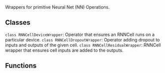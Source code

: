 Wrappers for primitive Neural Net (NN) Operations.
## Classes
`class RNNCellDeviceWrapper`: Operator that ensures an RNNCell runs on a particular device.
`class RNNCellDropoutWrapper`: Operator adding dropout to inputs and outputs of the given cell.
`class RNNCellResidualWrapper`: RNNCell wrapper that ensures cell inputs are added to the outputs.
## Functions
